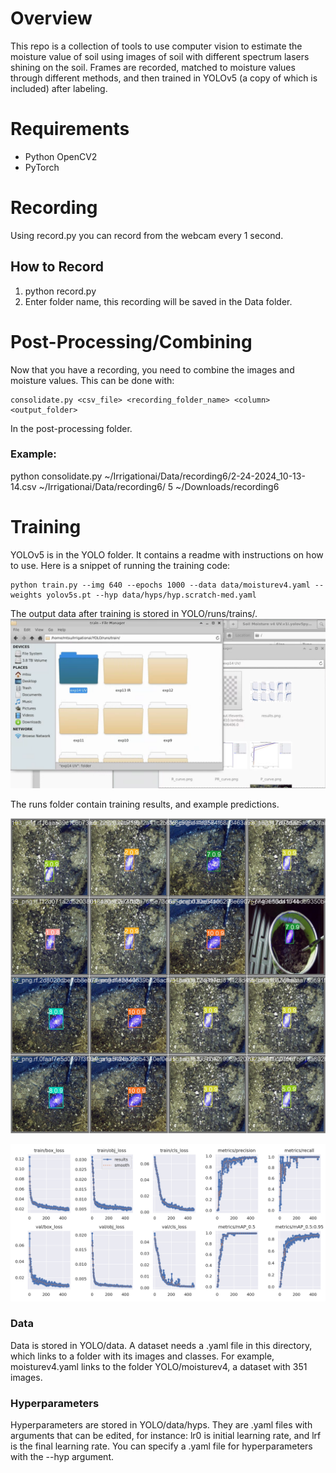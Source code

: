 # Overview
This repo is a collection of tools to use computer vision to estimate the moisture value of soil using images of soil with different spectrum lasers shining on the soil. Frames are recorded, matched to moisture values through different methods, and then trained in YOLOv5 (a copy of which is included) after labeling.

# Requirements
- Python OpenCV2
- PyTorch

# Recording
Using record.py you can record from the webcam every 1 second.
## How to Record
1. python record.py
2. Enter folder name, this recording will be saved in the Data folder.

# Post-Processing/Combining
Now that you have a recording, you need to combine the images and moisture values.
This can be done with:
	
	consolidate.py <csv_file> <recording_folder_name> <column> <output_folder>
	
In the post-processing folder.
	
### Example:
python consolidate.py ~/Irrigationai/Data/recording6/2-24-2024_10-13-14.csv ~/Irrigationai/Data/recording6/ 5 ~/Downloads/recording6

# Training

YOLOv5 is in the YOLO folder. It contains a readme with instructions on how to use. Here is a snippet of running the training code:

	python train.py --img 640 --epochs 1000 --data data/moisturev4.yaml --weights yolov5s.pt --hyp data/hyps/hyp.scratch-med.yaml

The output data after training is stored in YOLO/runs/trains/.
![Runs](ReadmeImages/runs.png)

The runs folder contain training results, and example predictions.

![Predictions](ReadmeImages/predictions.jpg)

![Results](ReadmeImages/results.png)

### Data

Data is stored in YOLO/data. A dataset needs a .yaml file in this directory, which links to a folder with its images and classes. For example, moisturev4.yaml links to the folder YOLO/moisturev4, a dataset with 351 images.

### Hyperparameters

Hyperparameters are stored in YOLO/data/hyps. They are .yaml files with arguments that can be edited, for instance: lr0 is initial learning rate, and lrf is the final learning rate. You can specify a .yaml file for hyperparameters with the --hyp argument.
